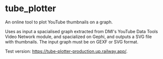 # tube_plotter

An online tool to plot YouTube thumbnails on a graph.

Uses as input a spacialised graph extracted from DMI's YouTube Data Tools Video Network module, and spacialized on Gephi, and outputs a SVG file with thumbnails. The input graph must be on GEXF or SVG format.

Test version: https://tube-plotter-production.up.railway.app/.

